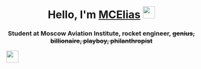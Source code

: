 <h1 align="center">Hello, I'm <a href="https://daniilshat.ru/" target="_blank">MCElias</a> 
<img src="https://github.com/blackcater/blackcater/raw/main/images/Hi.gif" height="32"/></h1>

<h3 align="center">Student at Moscow Aviation Institute, rocket engineer, <s>genius, billionaire, playboy, philanthropist</s></h3>
<img src="https://github.com/IMCEliasI/IMCEliasI/edit/main/flag.gif" height="32"/></h1>

